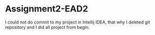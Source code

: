 # Assignment2-EAD2
I could not do commit to my project in Intellij IDEA, that why I deleted git repository and I did all project from begin.
